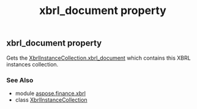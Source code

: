 ﻿---
title: xbrl_document property
second_title: Aspose.Finance for Python via .NET API References
description: 
type: docs
weight: 50
url: /python-net/aspose.finance.xbrl/xbrlinstancecollection/xbrl_document/
is_root: false
---

## xbrl_document property


Gets the [XbrlInstanceCollection.xbrl_document](/finance/python-net/aspose.finance.xbrl/xbrlinstancecollection#xbrl_document) which contains this XBRL instances collection.

### See Also
* module [aspose.finance.xbrl](../../)
* class [XbrlInstanceCollection](/finance/python-net/aspose.finance.xbrl/xbrlinstancecollection)
